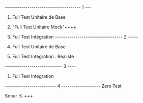 
-------------------------------------  1 ---
1.  Full Test Unitaire de Base

2.  "Full  Test Unitaire Mock"++++

3.  Full  Test Intégration
--------------------------------- 2 -----
1.  Full Test Unitaire de Base

2.  Full  Test Intégration . Réaliste

----------------------------  3 ----

1.  Full  Test Intégration

-------------------------  4 -------------------
Zero  Test


  Sonar % +++